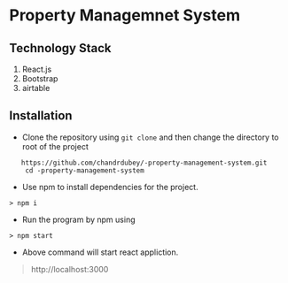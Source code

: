 # Property Managemnet System

## Technology Stack
1. React.js
2. Bootstrap
3. airtable

## Installation
- Clone the repository using `git clone` and then change the directory to root of the project
``` 
   https://github.com/chandrdubey/-property-management-system.git
    cd -property-management-system

```
- Use npm to install dependencies for the project.
```
> npm i  
```

- Run the program by npm using
```
> npm start
```
- Above command will start react appliction.
> http://localhost:3000

